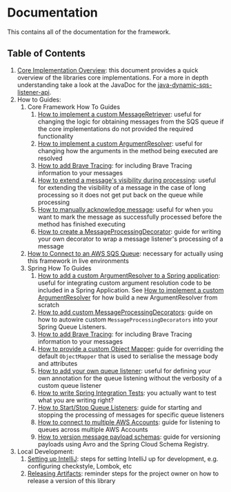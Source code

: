 # Documentation

This contains all of the documentation for the framework.

## Table of Contents

1. [Core Implementation Overview](core-implementations-overview.md): this document provides a quick overview of the libraries core implementations. For a
more in depth understanding take a look at the JavaDoc for the [java-dynamic-sqs-listener-api](../api/src/main/java/com/jashmore/sqs).
1. How to Guides:
    1. Core Framework How To Guides
        1. [How to implement a custom MessageRetriever](how-to-guides/core/core-how-to-implement-a-custom-message-retrieval.md): useful for changing the logic
        for obtaining messages from the SQS queue if the core implementations do not provided the required functionality
        1. [How to implement a custom ArgumentResolver](how-to-guides/core/core-how-to-implement-a-custom-argument-resolver.md): useful for changing how the
        arguments in the method being executed are resolved
        1. [How to add Brave Tracing](how-to-guides/core/core-how-to-add-brave-tracing.md): for including Brave Tracing information to your messages
        1. [How to extend a message's visibility during processing](how-to-guides/core/core-how-to-extend-message-visibility-during-processing.md): useful for
        extending the visibility of a message in the case of long processing so it does not get put back on the queue while processing
        1. [How to manually acknowledge message](how-to-guides/core/core-how-to-mark-message-as-successfully-processed.md): useful for when you want to mark the
        message as successfully processed before the method has finished executing
        1. [How to create a MessageProcessingDecorator](how-to-guides/core/core-how-to-create-a-message-processing-decorator.md): guide for writing your own
        decorator to wrap a message listener's processing of a message
    1. [How to Connect to an AWS SQS Queue](how-to-guides/how-to-connect-to-aws-sqs-queue.md): necessary for actually using this framework in live environments
    1. Spring How To Guides
        1. [How to add a custom ArgumentResolver to a Spring application](how-to-guides/spring/spring-how-to-add-custom-argument-resolver.md): useful for
        integrating custom argument resolution code to be included in a Spring Application. See [How to implement a custom ArgumentResolver](how-to-guides/core/core-how-to-implement-a-custom-argument-resolver.md)
        for how build a new ArgumentResolver from scratch
        1. [How to add custom MessageProcessingDecorators](how-to-guides/spring/spring-how-to-add-custom-message-processing-decorators.md): guide on how
        to autowire custom `MessageProcessingDecorators` into your Spring Queue Listeners.
        1. [How to add Brave Tracing](how-to-guides/spring/spring-how-to-add-brave-tracing.md): for including Brave Tracing information to your messages
        1. [How to provide a custom Object Mapper](how-to-guides/spring/spring-how-to-add-custom-argument-resolver.md): guide for overriding the default
        `ObjectMapper` that is used to serialise the message body and attributes
        1. [How to add your own queue listener](how-to-guides/spring/spring-how-to-add-own-queue-listener.md): useful for defining your own annotation for the
        queue listening without the verbosity of a custom queue listener
        1. [How to write Spring Integration Tests](how-to-guides/spring/spring-how-to-write-integration-tests.md): you actually want to test what you are
        writing right?
        1. [How to Start/Stop Queue Listeners](how-to-guides/spring/spring-how-to-start-stop-queue-listeners.md): guide for starting and stopping the
        processing of messages for specific queue listeners
        1. [How to connect to multiple AWS Accounts](how-to-guides/spring/spring-how-to-connect-to-multiple-aws-accounts.md): guide for listening to queues
        across multiple AWS Accounts
        1. [How to version message payload schemas](how-to-guides/spring/spring-how-to-version-payload-schemas-using-spring-cloud-schema-registry.md): guide
        for versioning payloads using Avro and the Spring Cloud Schema Registry.
1. Local Development:
    1. [Setting up IntelliJ](local-development/setting-up-intellij.md): steps for setting IntelliJ up for development,
    e.g. configuring checkstyle, Lombok, etc
    1. [Releasing Artifacts](local-development/release-artifact.md): reminder steps for the project owner on how to
    release a version of this library
